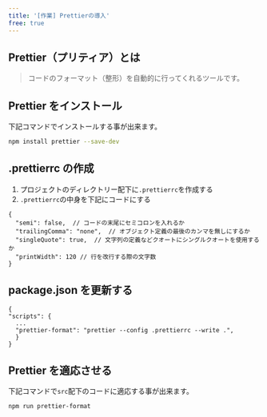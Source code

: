 ```yaml
---
title: '[作業] Prettierの導入'
free: true
---
```


## Prettier（プリティア）とは

> コードのフォーマット（整形）を自動的に行ってくれるツールです。

## Prettier をインストール

下記コマンドでインストールする事が出来ます。

```bash
npm install prettier --save-dev
```

## .prettierrc の作成

1. プロジェクトのディレクトリー配下に`.prettierrc`を作成する
2. `.prettierrc`の中身を下記にコードにする

```json: .prettierrc
{
  "semi": false,  // コードの末尾にセミコロンを入れるか
  "trailingComma": "none",  // オブジェクト定義の最後のカンマを無しにするか
  "singleQuote": true,  // 文字列の定義などクオートにシングルクオートを使用するか
  "printWidth": 120 // 行を改行する際の文字数
}
```

## package.json を更新する

```json: package.json
{
"scripts": {
  ...
  "prettier-format": "prettier --config .prettierrc --write .",
  }
}
```

## Prettier を適応させる

下記コマンドで`src`配下のコードに適応する事が出来ます。

```bash
npm run prettier-format
```
